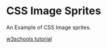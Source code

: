 # CSS Image Sprites

An Example of CSS Image sprites.

[w3schools tutorial](https://www.w3schools.com/css/css_image_sprites.asp)
